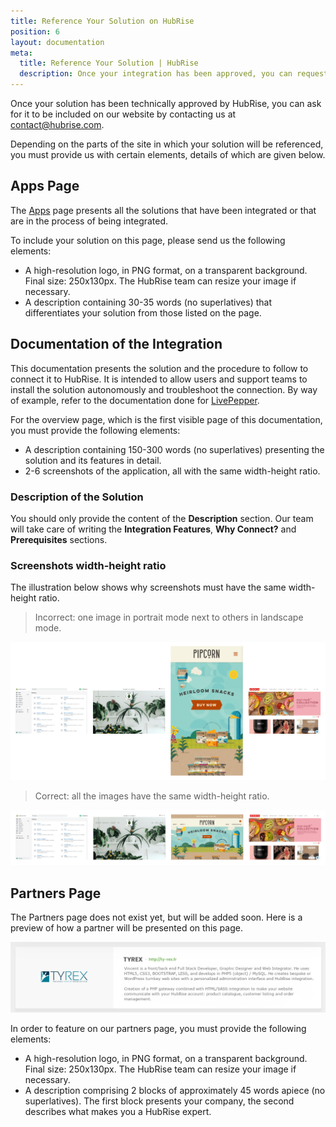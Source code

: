 ```yaml
---
title: Reference Your Solution on HubRise
position: 6
layout: documentation
meta:
  title: Reference Your Solution | HubRise
  description: Once your integration has been approved, you can request to be referenced on HubRise. The list of elements to provide depends on the type of inclusion.
---
```


Once your solution has been technically approved by HubRise, you can ask for it to be included on our website by contacting us at [contact@hubrise.com](mailto:contact@hubrise.com).

Depending on the parts of the site in which your solution will be referenced, you must provide us with certain elements, details of which are given below.

## Apps Page

The [Apps](/apps) page presents all the solutions that have been integrated or that are in the process of being integrated.

To include your solution on this page, please send us the following elements:

- A high-resolution logo, in PNG format, on a transparent background. Final size: 250x130px. The HubRise team can resize your image if necessary.
- A description containing 30-35 words (no superlatives) that differentiates your solution from those listed on the page.

## Documentation of the Integration

This documentation presents the solution and the procedure to follow to connect it to HubRise. It is intended to allow users and support teams to install the solution autonomously and troubleshoot the connection. By way of example, refer to the documentation done for [LivePepper](/apps/livepepper).

For the overview page, which is the first visible page of this documentation, you must provide the following elements:

- A description containing 150-300 words (no superlatives) presenting the solution and its features in detail.
- 2-6 screenshots of the application, all with the same width-height ratio.

### Description of the Solution

You should only provide the content of the **Description** section. Our team will take care of writing the **Integration Features**, **Why Connect?** and **Prerequisites** sections.

### Screenshots width-height ratio

The illustration below shows why screenshots must have the same width-height ratio.

> Incorrect: one image in portrait mode next to others in landscape mode.

![Incorrect image presentation](../images/009-incorrect-images.png)

> Correct: all the images have the same width-height ratio.

![Correct image presentation](../images/010-correct-images.png)

## Partners Page

The Partners page does not exist yet, but will be added soon. Here is a preview of how a partner will be presented on this page.

![Partner description example](../images/008-en-partenaire-exemple-description.png)

In order to feature on our partners page, you must provide the following elements:

- A high-resolution logo, in PNG format, on a transparent background. Final size: 250x130px. The HubRise team can resize your image if necessary.
- A description comprising 2 blocks of approximately 45 words apiece (no superlatives). The first block presents your company, the second describes what makes you a HubRise expert.
